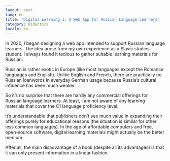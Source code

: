 ```yaml
---
layout: post
lang: en
title: "Digital Learning I: A Web App for Russian Language Learners"
category: Didactics
locale: en
---
```


In 2020, I began designing a web app intended to support Russian language learners. The idea arose from my own experience as a Slavic studies student. I always found it tedious to gather suitable learning materials for Russian.

Russian is rather exotic in Europe (like most languages except the Romance languages and English). Unlike English and French, there are practically no Russian loanwords in everyday German usage because Russia’s cultural influence has been much weaker.

So it’s no surprise that there are hardly any commercial offerings for Russian language learners. At least, I am not aware of any learning materials that cover the C1 language proficiency level.

It’s understandable that publishers don’t see much value in expanding their offerings purely for educational reasons (the situation is similar for other less common languages). In the age of affordable computers and free, open-source software, digital learning materials might actually be the better medium.

After all, the main disadvantage of a book (despite all its advantages) is that it can only present information in a linear fashion.
